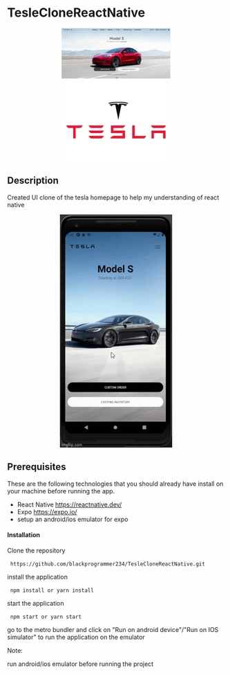 # TesleCloneReactNative

<p align="center">
  <img src="assets\images\teslahomepage.png" width="50%"/>
  <img src="assets\images\teslabanner.png" width="50%"/>
</p>

## Description

Created UI clone of the tesla homepage to help my understanding of react native

<p align="center">
  <img src="assets\images\telsaclonegif.gif"/>
</p>


## Prerequisites

These are the following technologies that you should already have install on your machine before running the app.
- React Native https://reactnative.dev/
- Expo https://expo.io/
- setup an android/ios emulator for expo

#### Installation
Clone the repository

```
 https://github.com/blackprogrammer234/TesleCloneReactNative.git
```

install the application

```
 npm install or yarn install
```

start the application 

```
 npm start or yarn start
```
go to the metro bundler and click on "Run on android device"/"Run on IOS simulator" to run the application on the emulator

Note:

run android/ios emulator before running the project

